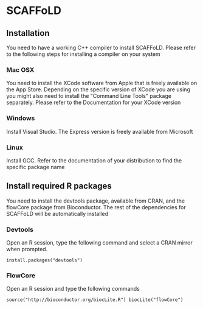 SCAFFoLD
========

## Installation

You need to have a working C++ compiler to install SCAFFoLD. Please refer to the following steps for installing a compiler on your system

### Mac OSX

You need to install the XCode software from Apple that is freely available on the App Store. Depending on the specific version of XCode you are using you might also need to install the "Command Line Tools" package separately. Please refer to the Documentation for your XCode version

### Windows

Install Visual Studio. The Express version is freely available from Microsoft

### Linux

Install GCC. Refer to the documentation of your distribution to find the specific package name

## Install required R packages

You need to install the devtools package, available from CRAN, and the flowCore package from Bioconductor. The rest of the dependencies for SCAFFoLD will be automatically installed

### Devtools

Open an R session, type the following command and select a CRAN mirror when prompted.

`install.packages("devtools")`

### FlowCore

Open an R session and type the following commands

`source("http://bioconductor.org/biocLite.R")
biocLite("flowCore")`

